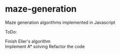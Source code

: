 # maze-generation
Maze generation algorithms implemented in Javascript

ToDo:

Finish Eller's algorithm<br>
Implement A* solving
Refactor the code